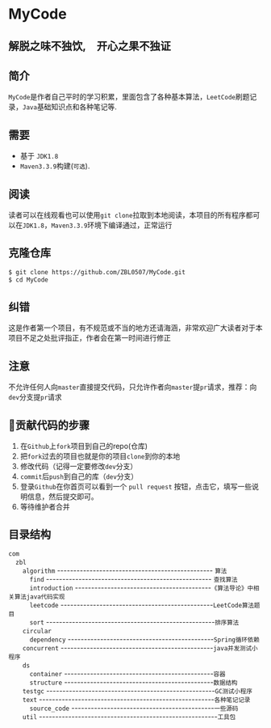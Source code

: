# MyCode  
## 解脱之味不独饮,&emsp;开心之果不独证  
## 简介
`MyCode`是作者自己平时的学习积累，里面包含了各种基本算法，`LeetCode`刷题记录，`Java`基础知识点和各种笔记等.  
## 需要
* 基于 `JDK1.8`
* `Maven3.3.9`构建(`可选`). 
## 阅读    
读者可以在线观看也可以使用`git clone`拉取到本地阅读，本项目的所有程序都可以在`JDK1.8`，`Maven3.3.9`环境下编译通过，正常运行  
## 克隆仓库
```bash
$ git clone https://github.com/ZBL0507/MyCode.git
$ cd MyCode
```
## 纠错
这是作者第一个项目，有不规范或不当的地方还请海涵，非常欢迎广大读者对于本项目不足之处批评指正，作者会在第一时间进行修正   
## 注意
不允许任何人向`master`直接提交代码，只允许作者向`master`提`pr`请求，推荐：向`dev`分支提`pr`请求 

## 🧬贡献代码的步骤

1. 在`Github`上`fork`项目到自己的repo(仓库)
2. 把`fork`过去的项目也就是你的项目`clone`到你的本地
3. 修改代码（记得一定要修改`dev`分支）
4. `commit`后`push`到自己的库（`dev`分支）
5. 登录`Github`在你首页可以看到一个 `pull request` 按钮，点击它，填写一些说明信息，然后提交即可。
6. 等待维护者合并

## 目录结构   
`com`   
&emsp;`zbl`  
&emsp;&emsp;`algorithm` ------------------------------------------------ `算法`  
&emsp;&emsp;&emsp;`find`  --------------------------------------------------- `查找算法`  
&emsp;&emsp;&emsp;`introduction`  ------------------------------------------`《算法导论》中相关算法java代码实现`  
&emsp;&emsp;&emsp;`leetcode`  -----------------------------------------------`LeetCode算法题目`  
&emsp;&emsp;&emsp;`sort`  ----------------------------------------------------`排序算法`  
&emsp;&emsp;`circular`     
&emsp;&emsp;&emsp;`dependency`  ---------------------------------------------`Spring循环依赖`   
&emsp;&emsp;`concurrent`  -----------------------------------------------`java并发测试小程序`   
&emsp;&emsp;`ds`   
&emsp;&emsp;&emsp;`container`  ----------------------------------------------`容器`    
&emsp;&emsp;&emsp;`structure`  ----------------------------------------------`数据结构`     
&emsp;&emsp;`testgc`  ----------------------------------------------------`GC测试小程序`    
&emsp;&emsp;`text`  ------------------------------------------------------`各种笔记记录`      
&emsp;&emsp;&emsp;`source_code`  --------------------------------------------`一些源码`      
&emsp;&emsp;`util`  -------------------------------------------------------`工具包`      

